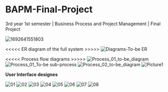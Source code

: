 # BAPM-Final-Project
3rd year 1st semester | Business Process and Project Management | Final Project

![1692641551803](https://github.com/SenathLiyanage/BAPM-Final-Project/assets/99049759/d69baf63-0f4f-43b7-92fb-adf8fee57937)

<<<<< ER diagram of the full system >>>>>
![Diagrams-To-be ER](https://github.com/SenathLiyanage/BAPM-Final-Project/assets/99049759/34fc3733-0ab0-4d03-9922-d1a290ccfbdf)

<<<<< Process flow diagrams >>>>>
![Process_01_to-be_diagram](https://github.com/SenathLiyanage/BAPM-Final-Project/assets/99049759/64df08c8-6002-42a0-8f7d-64f1ab16da9d)
![Process_01_To-be sub-process](https://github.com/SenathLiyanage/BAPM-Final-Project/assets/99049759/328ba9a6-d07b-4d22-8df1-7702ce24d273)
![Process_02_to-be_diagram](https://github.com/SenathLiyanage/BAPM-Final-Project/assets/99049759/cfe6950b-a3ac-4d2e-801e-9a93109e0a74)
![Picture1](https://github.com/SenathLiyanage/BAPM-Final-Project/assets/99049759/93fd872e-3c3e-422b-a605-d4ea9a54af0d)

<b>User Interface designes</b><br>

![01](https://github.com/SenathLiyanage/BAPM-Final-Project/assets/99049759/06da1f1a-6f40-4b97-8bfb-45da998093fe)
![02](https://github.com/SenathLiyanage/BAPM-Final-Project/assets/99049759/a16a70e7-8c48-47a7-9db1-e1ea0879fefa)
![03](https://github.com/SenathLiyanage/BAPM-Final-Project/assets/99049759/0cb6ee95-9802-4666-a43a-c025c55368c8)
![04](https://github.com/SenathLiyanage/BAPM-Final-Project/assets/99049759/daed9b55-332d-4818-96fc-47319c0af608)
![05](https://github.com/SenathLiyanage/BAPM-Final-Project/assets/99049759/c67b451b-2cc9-45bc-9d54-fc487bfff312)
![06](https://github.com/SenathLiyanage/BAPM-Final-Project/assets/99049759/a55f7aac-8cd6-48cd-9a79-6d128d0bcfed)
![07](https://github.com/SenathLiyanage/BAPM-Final-Project/assets/99049759/a3f1c363-ba84-424b-8784-f80996624568)
![08](https://github.com/SenathLiyanage/BAPM-Final-Project/assets/99049759/d25b8877-f774-4152-b635-63c5d152a34d)
